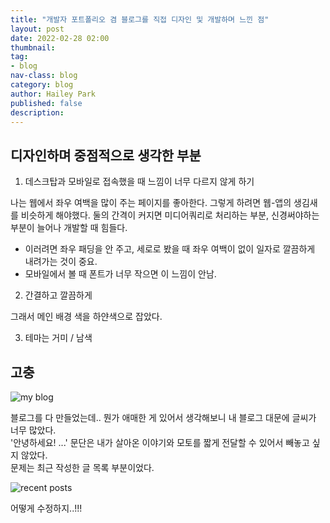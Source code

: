 ```yaml
---
title: "개발자 포트폴리오 겸 블로그를 직접 디자인 및 개발하며 느낀 점"
layout: post
date: 2022-02-28 02:00
thumbnail: 
tag:
- blog
nav-class: blog
category: blog
author: Hailey Park
published: false
description: 
---
```


## 디자인하며 중점적으로 생각한 부분

1. 데스크탑과 모바일로 접속했을 때 느낌이 너무 다르지 않게 하기

나는 웹에서 좌우 여백을 많이 주는 페이지를 좋아한다. 그렇게 하려면 웹-앱의 생김새를 비슷하게 해야했다. 둘의 간격이 커지면 미디어쿼리로 처리하는 부분, 신경써야하는 부분이 늘어나 개발할 때 힘들다. 

- 이러려면 좌우 패딩을 안 주고, 세로로 봤을 때 좌우 여백이 없이 일자로 깔끔하게 내려가는 것이 중요.
- 모바일에서 볼 때 폰트가 너무 작으면 이 느낌이 안남.

2. 간결하고 깔끔하게

그래서 메인 배경 색을 하얀색으로 잡았다.

3. 테마는 거미 / 남색

## 고충

![my blog]({{site.baseurl}}/assets/images/toomanywords.gif)

블로그를 다 만들었는데.. 뭔가 애매한 게 있어서 생각해보니 내 블로그 대문에 글씨가 너무 많았다.  
'안녕하세요! ...' 문단은 내가 살아온 이야기와 모토를 짧게 전달할 수 있어서 빼놓고 싶지 않았다.  
문제는 최근 작성한 글 목록 부분이었다.  

![recent posts]({{site.baseurl}}/assets/images/rp.png)

어떻게 수정하지..!!! 